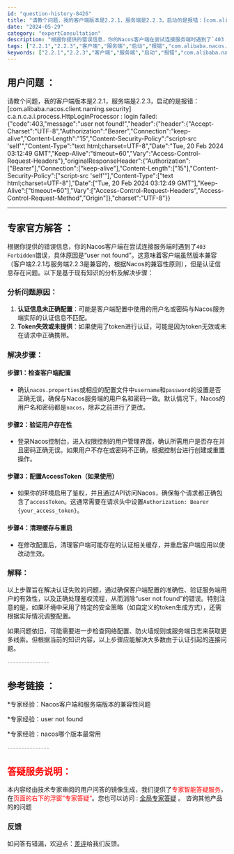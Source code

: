 ```yaml
---
id: "question-history-8426"
title: "请教个问题，我的客户端版本是2.2.1，服务端是2.2.3，启动的是报错：[com.alibaba.nac"
date: "2024-05-29"
category: "expertConsultation"
description: "根据你提供的错误信息，你的Nacos客户端在尝试连接服务端时遇到了`403 Forbidden`错误，具体原因是“user not found”。这意味着客户端虽然版本兼容（客户端2.2.1与服务端2.2.3是兼容的，根据Nacos的兼容性原则），但是认证信息存在问题。以下是基于现有知识的分析及解决"
tags: ["2.2.1","2.2.3","客户端","服务端","启动","报错","com.alibaba.nacos.client.naming.security","HttpLoginProcessor","login failed","403","user not found"]
keywords: ["2.2.1","2.2.3","客户端","服务端","启动","报错","com.alibaba.nacos.client.naming.security","HttpLoginProcessor","login failed","403","user not found"]
---
```


## 用户问题 ： 
 请教个问题，我的客户端版本是2.2.1，服务端是2.2.3，启动的是报错：[com.alibaba.nacos.client.naming.security] c.a.n.c.a.i.process.HttpLoginProcessor   : login failed: {"code":403,"message":"user not found!","header":{"header":{"Accept-Charset":"UTF-8","Authorization":"Bearer","Connection":"keep-alive","Content-Length":"15","Content-Security-Policy":"script-src 'self'","Content-Type":"text html;charset=UTF-8","Date":"Tue, 20 Feb 2024 03:12:49 GMT","Keep-Alive":"timeout=60","Vary":"Access-Control-Request-Headers"},"originalResponseHeader":{"Authorization":["Bearer"],"Connection":["keep-alive"],"Content-Length":["15"],"Content-Security-Policy":["script-src 'self'"],"Content-Type":["text html;charset=UTF-8"],"Date":["Tue, 20 Feb 2024 03:12:49 GMT"],"Keep-Alive":["timeout=60"],"Vary":["Access-Control-Request-Headers","Access-Control-Request-Method","Origin"]},"charset":"UTF-8"}}  

---------------
## 专家官方解答 ：

根据你提供的错误信息，你的Nacos客户端在尝试连接服务端时遇到了`403 Forbidden`错误，具体原因是“user not found”。这意味着客户端虽然版本兼容（客户端2.2.1与服务端2.2.3是兼容的，根据Nacos的兼容性原则），但是认证信息存在问题。以下是基于现有知识的分析及解决步骤：

### 分析问题原因：
1. **认证信息未正确配置**：可能是客户端配置中使用的用户名或密码与Nacos服务端实际的认证信息不匹配。
2. **Token失效或未提供**：如果使用了token进行认证，可能是因为token无效或未在请求中正确携带。

### 解决步骤：
#### 步骤1：检查客户端配置
- 确认`nacos.properties`或相应的配置文件中`username`和`password`的设置是否正确无误，确保与Nacos服务端的用户名和密码一致。默认情况下，Nacos的用户名和密码都是`nacos`，除非之前进行了更改。

#### 步骤2：验证用户存在性
- 登录Nacos控制台，进入权限控制的用户管理界面，确认所需用户是否存在并且密码正确无误。如果用户不存在或密码不正确，根据控制台进行创建或重置操作。

#### 步骤3：配置AccessToken（如果使用）
- 如果你的环境启用了鉴权，并且通过API访问Nacos，确保每个请求都正确包含了`accessToken`。这通常需要在请求头中设置`Authorization: Bearer {your_access_token}`。

#### 步骤4：清理缓存与重启
- 在修改配置后，清理客户端可能存在的认证相关缓存，并重启客户端应用以使改动生效。

### 解释：
以上步骤旨在解决认证失败的问题，通过确保客户端配置的准确性、验证服务端用户的有效性，以及正确处理鉴权流程，从而消除“user not found”的错误。特别注意的是，如果环境中采用了特定的安全策略（如自定义的token生成方式），还需根据实际情况调整配置。

如果问题依旧，可能需要进一步检查网络配置、防火墙规则或服务端日志来获取更多线索。但根据当前的知识内容，以上步骤应能解决大多数由于认证引起的连接问题。


<font color="#949494">---------------</font> 


## 参考链接 ：

*专家经验：Nacos客户端和服务端版本的兼容性问题 
 
 *专家经验：user not found 
 
 *专家经验：nacos哪个版本最常用 


 <font color="#949494">---------------</font> 
 


## <font color="#FF0000">答疑服务说明：</font> 

本内容经由技术专家审阅的用户问答的镜像生成，我们提供了<font color="#FF0000">专家智能答疑服务</font>，在<font color="#FF0000">页面的右下的浮窗”专家答疑“</font>。您也可以访问 : [全局专家答疑](https://answer.opensource.alibaba.com/docs/intro) 。 咨询其他产品的的问题

### 反馈
如问答有错漏，欢迎点：[差评](https://ai.nacos.io/user/feedbackByEnhancerGradePOJOID?enhancerGradePOJOId=14677)给我们反馈。
